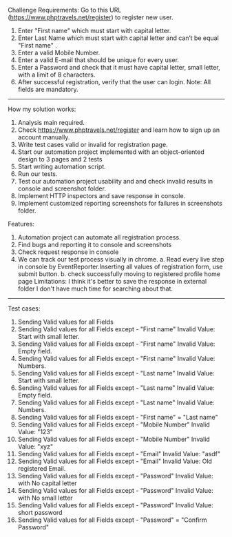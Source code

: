 Challenge Requirements:
Go to this URL (https://www.phptravels.net/register) to register new user.
1. Enter "First name"  which must start with capital letter.
2. Enter Last Name which must start with capital letter and can’t be equal "First name" .
3. Enter a valid Mobile Number.
4. Enter a valid E-mail that should be unique for every user.
5. Enter a Password and check that it must have capital letter, small letter, with a limit of 8
characters.
6. After successful registration, verify that the user can login.
Note: All fields are mandatory.

****************************************************************************
How my solution works:
1.	Analysis main required.
2.	Check https://www.phptravels.net/register and learn how to sign up an account manually.
3.	Write test cases valid or invalid for registration page.
4.	Start our automation project  implemented with an object-oriented design to 3 pages and 2 tests
5.	Start writing automation script.
6.	Run our tests.
7.	Test our automation project usability and and check invalid results in console and screenshot folder.
8.	Implement HTTP inspectors and save response in console.
9.	Implement customized reporting screenshots for failures in screenshots folder.

Features:
1.	Automation project can automate all registration process.
2.	 Find bugs and reporting it to console and screenshots
3.	 Check request response in console
4.	We can track our test process visually in chrome.
a.	Read every live step in console by EventReporter.Inserting all values of registration form, use submit button.
b.	check successfully moving to registered profile home page
Limitations:
I think it's better to save the response in external folder I don't have much time for searching about that.
*************************************************
Test cases:
1.	Sending Valid values for all Fields 
2.	Sending Valid values for all Fields except - "First name" Invalid Value: Start with small letter.
3.	Sending Valid values for all Fields except - "First name" Invalid Value: Empty field.
4.	Sending Valid values for all Fields except - "First name" Invalid Value: Numbers.
5.	Sending Valid values for all Fields except - "Last name" Invalid Value: Start with small letter.
6.	Sending Valid values for all Fields except - "Last name" Invalid Value: Empty field.
7.	Sending Valid values for all Fields except - "Last name" Invalid Value: Numbers.
8.	Sending Valid values for all Fields except - "First name" = "Last name"
9.	Sending Valid values for all Fields except -  "Mobile Number" Invalid Value: "123" 
10.	Sending Valid values for all Fields except -  "Mobile Number" Invalid Value: "xyz"
11.	Sending Valid values for all Fields except - "Email" Invalid Value: "asdf"
12.	Sending Valid values for all Fields except - "Email" Invalid Value: Old registered Email.
13.	Sending Valid values for all Fields except - "Password" Invalid Value: with No capital letter
14.	Sending Valid values for all Fields except - "Password" Invalid Value: with No small letter
15.	Sending Valid values for all Fields except - "Password" Invalid Value: short password
16.	Sending Valid values for all Fields except - "Password" = "Confirm Password" 
